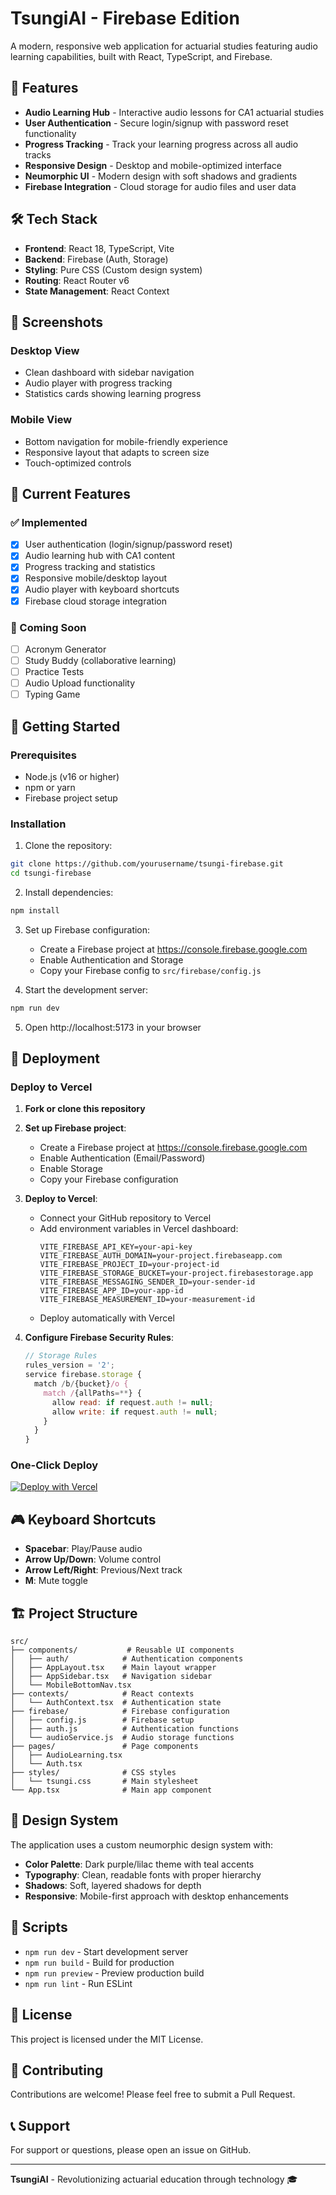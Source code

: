 # TsungiAI - Firebase Edition

A modern, responsive web application for actuarial studies featuring audio learning capabilities, built with React, TypeScript, and Firebase.

## 🚀 Features

- **Audio Learning Hub** - Interactive audio lessons for CA1 actuarial studies
- **User Authentication** - Secure login/signup with password reset functionality
- **Progress Tracking** - Track your learning progress across all audio tracks
- **Responsive Design** - Desktop and mobile-optimized interface
- **Neumorphic UI** - Modern design with soft shadows and gradients
- **Firebase Integration** - Cloud storage for audio files and user data

## 🛠️ Tech Stack

- **Frontend**: React 18, TypeScript, Vite
- **Backend**: Firebase (Auth, Storage)
- **Styling**: Pure CSS (Custom design system)
- **Routing**: React Router v6
- **State Management**: React Context

## 📱 Screenshots

### Desktop View
- Clean dashboard with sidebar navigation
- Audio player with progress tracking
- Statistics cards showing learning progress

### Mobile View
- Bottom navigation for mobile-friendly experience
- Responsive layout that adapts to screen size
- Touch-optimized controls

## 🎯 Current Features

### ✅ Implemented
- [x] User authentication (login/signup/password reset)
- [x] Audio learning hub with CA1 content
- [x] Progress tracking and statistics
- [x] Responsive mobile/desktop layout
- [x] Audio player with keyboard shortcuts
- [x] Firebase cloud storage integration

### 🚧 Coming Soon
- [ ] Acronym Generator
- [ ] Study Buddy (collaborative learning)
- [ ] Practice Tests
- [ ] Audio Upload functionality
- [ ] Typing Game

## 🚀 Getting Started

### Prerequisites
- Node.js (v16 or higher)
- npm or yarn
- Firebase project setup

### Installation

1. Clone the repository:
```bash
git clone https://github.com/yourusername/tsungi-firebase.git
cd tsungi-firebase
```

2. Install dependencies:
```bash
npm install
```

3. Set up Firebase configuration:
   - Create a Firebase project at https://console.firebase.google.com
   - Enable Authentication and Storage
   - Copy your Firebase config to `src/firebase/config.js`

4. Start the development server:
```bash
npm run dev
```

5. Open http://localhost:5173 in your browser

## 🚀 Deployment

### Deploy to Vercel

1. **Fork or clone this repository**

2. **Set up Firebase project**:
   - Create a Firebase project at https://console.firebase.google.com
   - Enable Authentication (Email/Password)
   - Enable Storage
   - Copy your Firebase configuration

3. **Deploy to Vercel**:
   - Connect your GitHub repository to Vercel
   - Add environment variables in Vercel dashboard:
     ```
     VITE_FIREBASE_API_KEY=your-api-key
     VITE_FIREBASE_AUTH_DOMAIN=your-project.firebaseapp.com
     VITE_FIREBASE_PROJECT_ID=your-project-id
     VITE_FIREBASE_STORAGE_BUCKET=your-project.firebasestorage.app
     VITE_FIREBASE_MESSAGING_SENDER_ID=your-sender-id
     VITE_FIREBASE_APP_ID=your-app-id
     VITE_FIREBASE_MEASUREMENT_ID=your-measurement-id
     ```
   - Deploy automatically with Vercel

4. **Configure Firebase Security Rules**:
   ```javascript
   // Storage Rules
   rules_version = '2';
   service firebase.storage {
     match /b/{bucket}/o {
       match /{allPaths=**} {
         allow read: if request.auth != null;
         allow write: if request.auth != null;
       }
     }
   }
   ```

### One-Click Deploy

[![Deploy with Vercel](https://vercel.com/button)](https://vercel.com/new/clone?repository-url=https://github.com/Mwoyoungo/tsungi-firebase)

## 🎮 Keyboard Shortcuts

- **Spacebar**: Play/Pause audio
- **Arrow Up/Down**: Volume control
- **Arrow Left/Right**: Previous/Next track
- **M**: Mute toggle

## 🏗️ Project Structure

```
src/
├── components/           # Reusable UI components
│   ├── auth/            # Authentication components
│   ├── AppLayout.tsx    # Main layout wrapper
│   ├── AppSidebar.tsx   # Navigation sidebar
│   └── MobileBottomNav.tsx
├── contexts/            # React contexts
│   └── AuthContext.tsx  # Authentication state
├── firebase/            # Firebase configuration
│   ├── config.js        # Firebase setup
│   ├── auth.js          # Authentication functions
│   └── audioService.js  # Audio storage functions
├── pages/               # Page components
│   ├── AudioLearning.tsx
│   └── Auth.tsx
├── styles/              # CSS styles
│   └── tsungi.css       # Main stylesheet
└── App.tsx              # Main app component
```

## 🎨 Design System

The application uses a custom neumorphic design system with:
- **Color Palette**: Dark purple/lilac theme with teal accents
- **Typography**: Clean, readable fonts with proper hierarchy
- **Shadows**: Soft, layered shadows for depth
- **Responsive**: Mobile-first approach with desktop enhancements

## 🔧 Scripts

- `npm run dev` - Start development server
- `npm run build` - Build for production
- `npm run preview` - Preview production build
- `npm run lint` - Run ESLint

## 📄 License

This project is licensed under the MIT License.

## 🤝 Contributing

Contributions are welcome! Please feel free to submit a Pull Request.

## 📞 Support

For support or questions, please open an issue on GitHub.

---

**TsungiAI** - Revolutionizing actuarial education through technology 🎓
